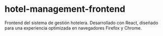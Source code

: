 # hotel-management-frontend
Frontend del sistema de gestión hotelera. Desarrollado con React, diseñado para una experiencia optimizada en navegadores Firefox y Chrome.
